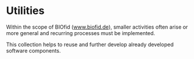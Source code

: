 # Utilities

Within the scope of BIOfid (www.biofid.de), smaller activities often arise or more general and recurring processes must be implemented. 

This collection helps to reuse and further develop already developed software components.
